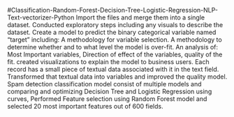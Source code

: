 #Classification-Random-Forest-Decision-Tree-Logistic-Regression-NLP-Text-vectorizer-Python
Import the files and merge them into a single dataset.
Conducted exploratory steps including any visuals to describe the dataset.
Create a model to predict the binary categorical variable named “target” including:
A methodology for variable selection.
A methodology to determine whether and to what level the model is over-fit.
An analysis of: Most Important variables, Direction of effect of the variables, quality of the fit.
created visualizations to explain the model to business users.
Each record has a small piece of textual data associated with it in the text field. Transformed that textual data into variables and improved the quality model.
Spam detection classification model consist of multiple models and comparing and optimizing Decision Tree and Logistic Regression using curves, Performed Feature selection using Random Forest model and selected 20 most important features out of 600 fields.
